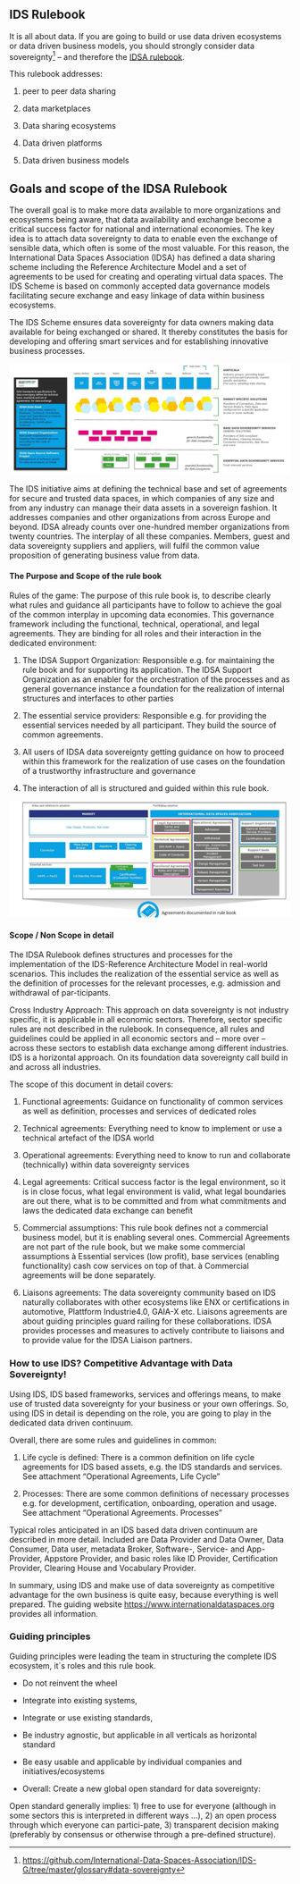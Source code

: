 ## IDS Rulebook

It is all about data. If you are going to build or use data driven ecosystems
or data driven business models, you should strongly consider data sovereignty[^1]
– and therefore the [IDSA rulebook](https://internationaldataspaces.org/download/19008/).

This rulebook addresses:

1. peer to peer data sharing

2. data marketplaces

3. Data sharing ecosystems

4. Data driven platforms

5. Data driven business models

## Goals and scope of the IDSA Rulebook

The overall goal is to make more data available to more organizations and ecosystems being aware,
that data availability and exchange become a critical success factor for national and international
economies. The key idea is to attach data sovereignty to data to enable even the exchange of
sensible data, which often is some of the most valuable. For this reason, the International
Data Spaces Association (IDSA) has defined a data sharing scheme including the Reference
Architecture Model and a set of agreements to be used for creating and operating virtual
data spaces. The IDS Scheme is based on commonly accepted data governance models facilitating
secure exchange and easy linkage of data within business ecosystems.

The IDS Scheme ensures data sovereignty for data owners making data available for being exchanged
or shared. It thereby constitutes the basis for developing and offering smart services and for
establishing innovative business processes.

![Overview IDS enabled ecosystems](./media/Overview_IDS_enabled_ecosystems.png)

The IDS initiative aims at defining the technical base and set of agreements for secure and trusted
data spaces, in which companies of any size and from any industry can manage their data assets in a
sovereign fashion. It addresses companies and other organizations from across Europe and beyond.
IDSA already counts over one-hundred member organizations from twenty countries. The interplay of
all these companies. Members, guest and data sovereignty suppliers and appliers, will fulfil the
common value proposition of generating business value from data.

#### The Purpose and Scope of the rule book

Rules of the game: The purpose of this rule book is, to describe clearly what rules and guidance
all participants have to follow to achieve the goal of the common interplay in upcoming data
economies. This governance framework including the functional, technical, operational, and legal
agreements. They are binding for all roles and their interaction in the dedicated environment:

1. The IDSA Support Organization: Responsible e.g. for maintaining the rule book and for
supporting its application. The IDSA Support Organization as an enabler for the orchestration
of the processes and as general governance instance a foundation for the realization of
internal structures and interfaces to other parties

2. The essential service providers: Responsible e.g. for providing the essential services
needed by all participant. They build the source of common agreements.

3. All users of IDSA data sovereignty getting guidance on how to proceed within this framework
for the realization of use cases on the foundation of a trustworthy infrastructure and governance

4. The interaction of all is structured and guided within this rule book.

![Overview Rulebook scope and goals](./media/Overview_Rulebook_scope_and_goals.png)

####	Scope / Non Scope in detail

The IDSA Rulebook defines structures and processes for the implementation of the
IDS-Reference Architecture Model in real-world scenarios. This includes the
realization of the essential service as well as the definition of processes for
the relevant processes, e.g. admission and withdrawal of par-ticipants.


Cross Industry Approach: This approach on data sovereignty is not industry specific,
it is applicable in all economic sectors. Therefore, sector specific rules are not
described in the rulebook. In consequence, all rules and guidelines could be applied
in all economic sectors and – more over – across these sectors to establish data
exchange among different industries. IDS is a horizontal approach. On its foundation
data sovereignty call build in and across all industries.


The scope of this document in detail covers:
1. Functional agreements: Guidance on functionality of common services as well as definition,
processes and services of dedicated roles

2. Technical agreements: Everything need to know to implement or use a technical
artefact of the IDSA world

3. Operational agreements: Everything need to know to run and collaborate (technically) within
data sovereignty services

4. Legal agreements: Critical success factor is the legal environment, so it is in close focus,
what legal environment is valid, what legal boundaries are out there, what is to be committed
and from what commitments and laws the dedicated data exchange can benefit

5. Commercial assumptions: This rule book defines not a commercial business model, but it is
enabling several ones. Commercial Agreements are not part of the rule book, but we make some
commercial assumptions à Essential services (low profit), base services (enabling functionality)
cash cow services on top of that. à Commercial agreements will be done separately.

6. Liaisons agreements: The data sovereignty community based on IDS naturally collaborates with
other ecosystems like ENX or certifications in automotive, Plattform Industrie4.0, GAIA-X etc.
Liaisons agreements are about guiding principles guard railing for these collaborations. IDSA
provides processes and measures to actively contribute to liaisons and to provide value for
the IDSA Liaison partners.


###	How to use IDS? Competitive Advantage with Data Sovereignty!

Using IDS, IDS based frameworks, services and offerings means, to make use of trusted data
sovereignty for your business or your own offerings. So, using IDS in detail is depending on
the role, you are going to play in the dedicated data driven continuum.


Overall, there are some rules and guidelines in common:

1.	Life cycle is defined: There is a common definition on life cycle agreements for IDS based assets,
e.g. the IDS standards and services. See attachment “Operational Agreements, Life Cycle”

2.	Processes: There are some common definitions of necessary processes e.g. for development,
certification, onboarding, operation and usage. See attachment “Operational Agreements. Processes”

Typical roles anticipated in an IDS based data driven continuum are described in more detail. Included
are Data Provider and Data Owner, Data Consumer, Data user, metadata Broker, Software-, Service- and
App-Provider, Appstore Provider, and basic roles like ID Provider, Certification Provider, Clearing
House and Vocabulary Provider.

In summary, using IDS and make use of data sovereignty as competitive advantage for the own business
is quite easy, because everything is well prepared. The guiding website https://www.internationaldataspaces.org
provides all information.

### Guiding principles

Guiding principles were leading the team in structuring the complete IDS ecosystem, it´s roles and this rule book.

-	Do not reinvent the wheel

-	Integrate into existing systems,

-	Integrate or use existing standards,

-	Be industry agnostic, but applicable in all verticals as horizontal standard

-	Be easy usable and applicable by individual companies and initiatives/ecosystems

-	Overall: Create a new global open standard for data sovereignty:

Open standard generally implies: 1) free to use for everyone (although in some sectors this is interpreted in different ways ...),
2) an open process through which everyone can partici-pate, 3) transparent decision making (preferably by
consensus or otherwise through a pre-defined structure).



[^1]: https://github.com/International-Data-Spaces-Association/IDS-G/tree/master/glossary#data-sovereignty
